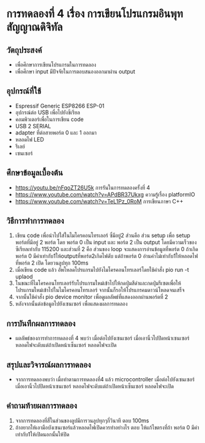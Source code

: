 # การทดลองที่ 4 เรื่อง การเขียนโปรแกรมอินพุทสัญญาณดิจิทัล
 ## วัตถุประสงค์
 -  เพื่อศึกษาการเขียนโปรแกรมในการทดลอง
 -  เพื่อศึกษา input มีปัจจัยในการตอบสนองออกมาผ่าน output

 ## อุปกรณ์ที่ใช้
 - Espressif Generic ESP8266 ESP-01
 - อุปกรณ์ต่อ USB เพื่อไปยังซีเรียล
 - คอมพิวเตอร์เพื่อในการเขียน code 
 - USB 2 SERIAL
 - adapter ที่ต่อสายพอร์ต 0 และ 1 ออกมา
 - หลอดไฟ LED
 - รีเลย์
 - เซนเซอร์
 ## ศึกษาข้อมูลเบื้องต้น 
 - https://youtu.be/nFqoZT26U5k การรันในการทดลองครั้งที่ 4
 - https://www.youtube.com/watch?v=APdBR37Ukxg ความรู้เรื่อง platformIO
 - https://www.youtube.com/watch?v=TeL1Pz_0RoM การเขียนภาษา C++

 ## วิธีการทำการทดลอง

 1) เขียน code เพื่อนำไปใส่ในไมโครคอนโทรเลอร์ ซึ่มีอยู่2 ส่วนคือ ส่วน setup เพื่อ setup พอร์ตที่มีอยู่ 2 พอร์ต โดย พอร์ต 0 เป็น input และ พอร์ต 2 เป็น output โดยมีความเร็วของ ซีเรียลเท่ากับ 115200 และส่วนที่ 2 คือ ส่วนของ loop จะแสดงการอ่านข้อมูลที่พอร์ต 0 ถ้าเกิดพอร์ต 0 มีค่าเท่ากับ1ให้outputที่พอร์ต2เกิดไฟดับ แต่ถ้าพอร์ต 0 อ่านค่าไม่เท่ากับ1ให้หลอดไฟที่พอร์ต 2 เปิด โดยวนลูปทุก 100ms
 2) เมื่อเขียน code แล้ว อัพโหลดโปรแกรมไปยังไมโครคอนโทรเลอร์โดยใช้คำสั่ง pio run -t uplaod
 3) ในขณะที่ไมโครคอนโทรเลอร์รับโปรแกรมใหม่เข้าไปให้กดปุ่มสีดำและกดปุ่มรีเซตเพื่อให้โปรแกรมใหม่เข้าไปในไมโครคอนโทรเลอร์ จากนั้นก็รอให้โปรแกรคมดาวน์โหลดจนเสร็จ 
 4) จากนั้นใช้คำสั่ง pio device monitor เพื่อดูผลลัพธ์ที่แสดงออกผ่านพอร์ตที่ 2 
 5) หลังจากนั้นต่อข้อมูลไปยังเซนเซอร์ เพื่อแสดงผลการทดลอง
 ## การบันทึกผลการทดลอง 
 - ผลลัพธ์ของการทำการทดลองที่ 4 พบว่า เมื่อต่อไปยังเซนเซอร์ เมื่อเอานิ้วไปปิดหน้าเซนเซอร์ หลอดไฟจะดับแต่ถ้าเปิดหน้าเซ็นเซอร์ หลอดไฟจะเปิด
 ## สรุปและวิจารณ์ผลการทดลอง
 -   จากการทดลองพบว่า เมื่อทำตามการทดลองที่4 แล้ว microcontroller เมื่อต่อไปยังเซนเซอร์ เมื่อเอานิ้วไปปิดหน้าเซนเซอร์ หลอดไฟจะดับแต่ถ้าเปิดหน้าเซ็นเซอร์ หลอดไฟจะเปิด
 ## คำถามท้ายผลการทดลอง

 1) จากการทดลองที่สี่ในส่วนของลูปมีการวนลูปทุกๆกี่วินาที
    ตอบ 100ms
 2) ถ้าอยากให้เอามือบังเซนเซอร์แล้วหลอดไฟเปิดควรทำอย่างไร
    ตอบ ให้แก้ไขตรงที่ถ้า พอร์ต 0 มีค่าเท่ากับ1ให้เปิดนอกนั้นให้ปิด

